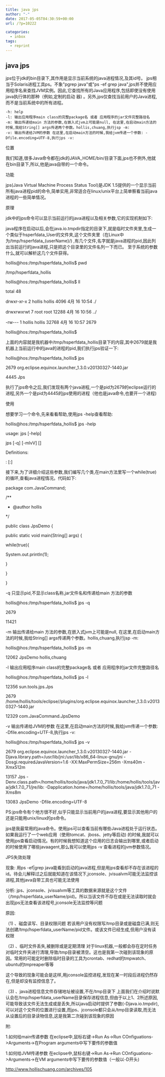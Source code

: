 ```yaml
---
title: java jps
author: "-"
date: 2017-05-05T04:30:59+00:00
url: /?p=10222

categories:
  - inbox
tags:
  - reprint
---
```

## java jps
jps位于jdk的bin目录下,其作用是显示当前系统的java进程情况,及其id号。 jps相当于Solaris进程工具ps。不象"pgrep java"或"ps -ef grep java",jps并不使用应用程序名来查找JVM实例。因此,它查找所有的Java应用程序,包括即使没有使用java执行体的那种（例如,定制的启动 器) 。另外,jps仅查找当前用户的Java进程,而不是当前系统中的所有进程。

    -h: help
    -l: 输出应用程序main class的完整package名 或者 应用程序的jar文件完整路径名
    -m: 输出传递给main 方法的参数,在嵌入式jvm上可能是null, 在这里,在启动main方法的时候,我给String[] args传递两个参数。hollis,chuang,执行jsp -m:
    -v: 输出传递给JVM的参数 在这里,在启动main方法的时候,我给jvm传递一个参数: -Dfile.encoding=UTF-8,执行jps -v: 





位置

我们知道,很多Java命令都在jdk的JAVA_HOME/bin/目录下面,jps也不例外,他就在bin目录下,所以,他是java自带的一个命令。

功能

jps(Java Virtual Machine Process Status Tool)是JDK 1.5提供的一个显示当前所有java进程pid的命令,简单实用,非常适合在linux/unix平台上简单察看当前java进程的一些简单情况。

原理

jdk中的jps命令可以显示当前运行的java进程以及相关参数,它的实现机制如下: 
  
java程序在启动以后,会在java.io.tmpdir指定的目录下,就是临时文件夹里,生成一个类似于hsperfdata_User的文件夹,这个文件夹里（在Linux中为/tmp/hsperfdata_{userName}/) ,有几个文件,名字就是java进程的pid,因此列出当前运行的java进程,只是把这个目录里的文件名列一下而已。 至于系统的参数什么,就可以解析这几个文件获得。

hollis@hos:/tmp/hsperfdata_hollis$ pwd
  
/tmp/hsperfdata_hollis
  
hollis@hos:/tmp/hsperfdata_hollis$ ll
  
total 48
  
drwxr-xr-x 2 hollis hollis 4096 4月 16 10:54 ./
  
drwxrwxrwt 7 root root 12288 4月 16 10:56 ../
  
-rw--- 1 hollis hollis 32768 4月 16 10:57 2679
  
hollis@hos:/tmp/hsperfdata_hollis$
  
上面的内容就是我机器中/tmp/hsperfdata_hollis目录下的内容,其中2679就是我机器上当前运行中的java的进程的pid,我们执行jps验证一下: 

hollis@hos:/tmp/hsperfdata_hollis$ jps
  
2679 org.eclipse.equinox.launcher_1.3.0.v20130327-1440.jar
  
4445 Jps
  
执行了jps命令之后,我们发现有两个java进程,一个是pid为2679的eclipse运行的进程,另外一个是pid为4445的jps使用的进程（他也是java命令,也要开一个进程) 

使用

想要学习一个命令,先来看看帮助,使用jps -help查看帮助: 

hollis@hos:/tmp/hsperfdata_hollis$ jps -help
  
usage: jps [-help]
         
jps [-q] [-mlvV] [<hostid>]

Definitions:
      
<hostid>: <hostname>[:<port>]
  
接下来,为了详细介绍这些参数,我们编写几个类,在main方法里写一个while(true)的循环,查看java进程情况。代码如下: 

package com.JavaCommand;
  
/**
   
* @author hollis
   
*/
  
public class JpsDemo {
      
public static void main(String[] args) {
          
while(true){
              
System.out.println(1);
          
}
      
}
  
}
  
-q 只显示pid,不显示class名称,jar文件名和传递给main 方法的参数

hollis@hos:/tmp/hsperfdata_hollis$ jps -q
  
2679
  
11421
  
-m 输出传递给main 方法的参数,在嵌入式jvm上可能是null, 在这里,在启动main方法的时候,我给String[] args传递两个参数。hollis,chuang,执行jsp -m:

hollis@hos:/tmp/hsperfdata_hollis$ jps -m
  
12062 JpsDemo hollis,chuang
  
-l 输出应用程序main class的完整package名 或者 应用程序的jar文件完整路径名

hollis@hos:/tmp/hsperfdata_hollis$ jps -l
  
12356 sun.tools.jps.Jps
  
2679 /home/hollis/tools/eclipse//plugins/org.eclipse.equinox.launcher_1.3.0.v20130327-1440.jar
  
12329 com.JavaCommand.JpsDemo
  
-v 输出传递给JVM的参数 在这里,在启动main方法的时候,我给jvm传递一个参数: -Dfile.encoding=UTF-8,执行jps -v: 

hollis@hos:/tmp/hsperfdata_hollis$ jps -v
  
2679 org.eclipse.equinox.launcher_1.3.0.v20130327-1440.jar -Djava.library.path=/usr/lib/jni:/usr/lib/x86_64-linux-gnu/jni -Dosgi.requiredJavaVersion=1.6 -XX:MaxPermSize=256m -Xms40m -Xmx512m
  
13157 Jps -Denv.class.path=/home/hollis/tools/java/jdk1.7.0_71/lib:/home/hollis/tools/java/jdk1.7.0_71/jre/lib: -Dapplication.home=/home/hollis/tools/java/jdk1.7.0_71 -Xms8m
  
13083 JpsDemo -Dfile.encoding=UTF-8
  
PS:jps命令有个地方很不好,似乎只能显示当前用户的java进程,要显示其他用户的还是只能用unix/linux的ps命令。

jps是我最常用的java命令。使用jps可以查看当前有哪些Java进程处于运行状态。如果我运行了一个web应用（使用tomcat、jboss、jetty等启动) 的时候,我就可以使用jps查看启动情况。有的时候我想知道这个应用的日志会输出到哪里,或者启动的时候使用了哪些javaagent,那么我可以使用jps -v 查看进程的jvm参数情况。

JPS失效处理

现象:  用ps -ef|grep java能看到启动的java进程,但是用jps查看却不存在该进程的id。待会儿解释过之后就能知道在该情况下,jconsole、jvisualvm可能无法监控该进程,其他java自带工具也可能无法使用

分析:  jps、jconsole、jvisualvm等工具的数据来源就是这个文件（/tmp/hsperfdata_userName/pid)。所以当该文件不存在或是无法读取时就会出现jps无法查看该进程号,jconsole无法监控等问题

原因: 

（1) 、磁盘读写、目录权限问题 若该用户没有权限写/tmp目录或是磁盘已满,则无法创建/tmp/hsperfdata_userName/pid文件。或该文件已经生成,但用户没有读权限

（2) 、临时文件丢失,被删除或是定期清理 对于linux机器,一般都会存在定时任务对临时文件夹进行清理,导致/tmp目录被清空。这也是我第一次碰到该现象的原因。常用的可能定时删除临时目录的工具为crontab、redhat的tmpwatch、ubuntu的tmpreaper等等

这个导致的现象可能会是这样,用jconsole监控进程,发现在某一时段后进程仍然存在,但是却没有监控信息了。

（3) 、java进程信息文件存储地址被设置,不在/tmp目录下 上面我们在介绍时说默认会在/tmp/hsperfdata_userName目录保存进程信息,但由于以上1、2所述原因,可能导致该文件无法生成或是丢失,所以java启动时提供了参数(-Djava.io.tmpdir),可以对这个文件的位置进行设置,而jps、jconsole都只会从/tmp目录读取,而无法从设置后的目录读物信息,这是我第二次碰到该现象的原因

附: 

1.如何给main传递参数 在eclipse中,鼠标右键->Run As->Run COnfiguations->Arguments->在Program arguments中写下要传的参数值

1.如何给JVM传递参数 在eclipse中,鼠标右键->Run As->Run COnfiguations->Arguments->在VM arguments中写下要传的参数值（一般以-D开头) 

http://www.hollischuang.com/archives/105
